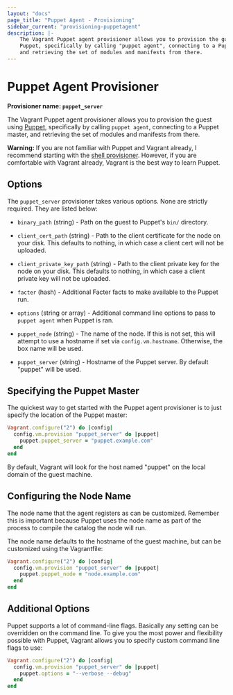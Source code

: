 ```yaml
---
layout: "docs"
page_title: "Puppet Agent - Provisioning"
sidebar_current: "provisioning-puppetagent"
description: |-
	The Vagrant Puppet agent provisioner allows you to provision the guest using
	Puppet, specifically by calling "puppet agent", connecting to a Puppet master,
	and retrieving the set of modules and manifests from there.
---
```


# Puppet Agent Provisioner

**Provisioner name: `puppet_server`**

The Vagrant Puppet agent provisioner allows you to provision the guest using
[Puppet](https://www.puppetlabs.com/puppet), specifically by
calling `puppet agent`, connecting to a Puppet master, and retrieving
the set of modules and manifests from there.

<div class="alert alert-warning">
	<strong>Warning:</strong> If you are not familiar with Puppet and Vagrant already,
	I recommend starting with the <a href="/docs/provisioning/shell.html">shell
	provisioner</a>. However, if you are comfortable with Vagrant already, Vagrant
	is the best way to learn Puppet.
</div>

## Options

The `puppet_server` provisioner takes various options. None are strictly
required. They are listed below:

* `binary_path` (string) - Path on the guest to Puppet's `bin/` directory.

* `client_cert_path` (string) - Path to the client certificate for the
  node on your disk. This defaults to nothing, in which case a client
  cert will not be uploaded.

* `client_private_key_path` (string) - Path to the client private key for
  the node on your disk. This defaults to nothing, in which case a client
  private key will not be uploaded.

* `facter` (hash) - Additional Facter facts to make available to the
  Puppet run.

* `options` (string or array) - Additional command line options to pass
  to `puppet agent` when Puppet is ran.

* `puppet_node` (string) - The name of the node. If this is not set,
  this will attempt to use a hostname if set via `config.vm.hostname`.
  Otherwise, the box name will be used.

* `puppet_server` (string) - Hostname of the Puppet server. By default
  "puppet" will be used.

## Specifying the Puppet Master

The quickest way to get started with the Puppet agent provisioner is to just
specify the location of the Puppet master:

```ruby
Vagrant.configure("2") do |config|
  config.vm.provision "puppet_server" do |puppet|
    puppet.puppet_server = "puppet.example.com"
  end
end
```

By default, Vagrant will look for the host named "puppet" on the
local domain of the guest machine.

## Configuring the Node Name

The node name that the agent registers as can be customized. Remember
this is important because Puppet uses the node name as part of the process
to compile the catalog the node will run.

The node name defaults to the hostname of the guest machine, but can
be customized using the Vagrantfile:

```ruby
Vagrant.configure("2") do |config|
  config.vm.provision "puppet_server" do |puppet|
    puppet.puppet_node = "node.example.com"
  end
end
```

## Additional Options

Puppet supports a lot of command-line flags. Basically any setting can
be overridden on the command line. To give you the most power and flexibility
possible with Puppet, Vagrant allows you to specify custom command line
flags to use:

```ruby
Vagrant.configure("2") do |config|
  config.vm.provision "puppet_server" do |puppet|
    puppet.options = "--verbose --debug"
  end
end
```
